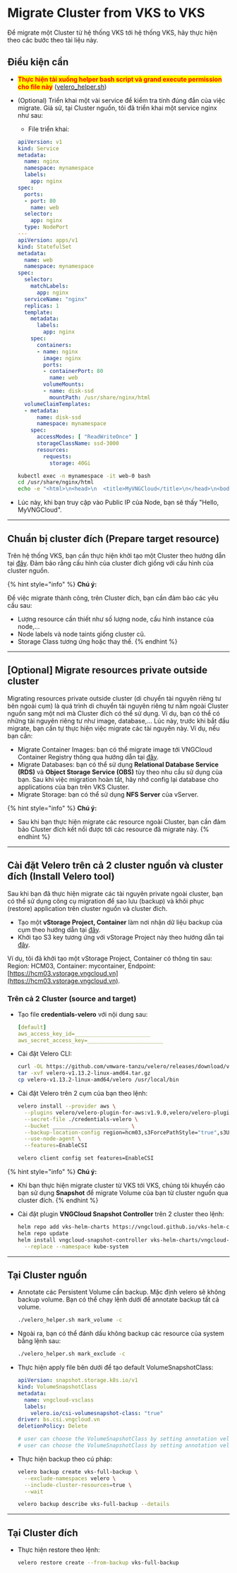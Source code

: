 # Migrate Cluster from VKS to VKS

Để migrate một Cluster từ hệ thống VKS tới hệ thống VKS, hãy thực hiện theo các bước theo tài liệu này.&#x20;

## Điều kiện cần

* <mark style="color:red;">**Thực hiện tải xuống helper bash script và grand execute permission cho file này**</mark> ([velero\_helper.sh](https://raw.githubusercontent.com/vngcloud/velero/main/velero\_helper.sh))
* (Optional) Triển khai một vài service để kiểm tra tính đúng đắn của việc migrate. Giả sử, tại Cluster nguồn, tôi đã triển khai một service nginx như sau:
  * File triển khai:

  ```yaml
  apiVersion: v1
  kind: Service
  metadata:
    name: nginx
    namespace: mynamespace
    labels:
      app: nginx
  spec:
    ports:
    - port: 80
      name: web
    selector:
      app: nginx
    type: NodePort
  ---
  apiVersion: apps/v1
  kind: StatefulSet
  metadata:
    name: web
    namespace: mynamespace
  spec:
    selector:
      matchLabels:
        app: nginx
    serviceName: "nginx"
    replicas: 1
    template:
      metadata:
        labels:
          app: nginx
      spec:
        containers:
        - name: nginx
          image: nginx
          ports:
          - containerPort: 80
            name: web
          volumeMounts:
          - name: disk-ssd
            mountPath: /usr/share/nginx/html
    volumeClaimTemplates:
    - metadata:
        name: disk-ssd
        namespace: mynamespace
      spec:
        accessModes: [ "ReadWriteOnce" ]
        storageClassName: ssd-3000
        resources:
          requests:
            storage: 40Gi
  ```

  ```bash
  kubectl exec -n mynamespace -it web-0 bash
  cd /usr/share/nginx/html
  echo -e "<html>\n<head>\n  <title>MyVNGCloud</title>\n</head>\n<body>\n  <h1>Hello, MyVNGCloud</h1>\n</body>\n</html>" > index.html
  ```

* Lúc này, khi bạn truy cập vào Public IP của Node, bạn sẽ thấy "Hello, MyVNGCloud".

***

## Chuẩn bị cluster đích (Prepare target resource)

Trên hệ thống VKS, bạn cần thực hiện khởi tạo một Cluster theo hướng dẫn tại [đây](../clusters/). Đảm bảo rằng cấu hình của cluster đích giống với cấu hình của cluster nguồn.

{% hint style="info" %}
**Chú ý:**

Để việc migrate thành công, trên Cluster đích, bạn cần đảm bảo các yêu cầu sau:

* Lượng resource cần thiết như số lượng node, cấu hình instance của node,...
* Node labels và node taints giống cluster cũ.
* Storage Class tương ứng hoặc thay thế.
{% endhint %}

***

## \[Optional] Migrate resources private outside cluster

Migrating resources private outside cluster (di chuyển tài nguyên riêng tư bên ngoài cụm) là quá trình di chuyển tài nguyên riêng tư nằm ngoài Cluster nguồn sang một nơi mà Cluster đích có thể sử dụng. Ví dụ, bạn có thể có những tài nguyên riêng tư như image, database,... Lúc này, trước khi bắt đầu migrate, bạn cần tự thực hiện việc migrate các tài nguyên này. Ví dụ, nếu bạn cần:

* Migrate Container Images: bạn có thể migrate image tới VNGCloud Container Registry thông qua hướng dẫn tại [đây](../../vcontainer-registry/).
* Migrate Databases: bạn có thể sử dụng **Relational Database Service (RDS)** và **Object Storage Service (OBS)** tùy theo nhu cầu sử dụng của bạn. Sau khi việc migration hoàn tất, hãy nhớ config lại database cho applications của bạn trên VKS Cluster.
* Migrate Storage: bạn có thể sử dụng **NFS Server** của vServer.

{% hint style="info" %}
**Chú ý:**

* Sau khi bạn thực hiện migrate các resource ngoài Cluster, bạn cần đảm bảo Cluster đích kết nối được tới các resource đã migrate này.
{% endhint %}

***

## Cài đặt Velero trên cả 2 cluster nguồn và cluster đích (Install Velero tool)

Sau khi bạn đã thực hiện migrate các tài nguyên private ngoài cluster, bạn có thể sử dụng công cụ migration để sao lưu (backup) và khôi phục (restore) application trên cluster nguồn và cluster đích.

* Tạo một **vStorage Project, Container** làm nơi nhận dữ liệu backup của cụm theo hướng dẫn tại [đây](../../vstorage/vstorage-hcm03/cac-tinh-nang-cua-vstorage/lam-viec-voi-project/khoi-tao-project.md).
* Khởi tạo S3 key tương ứng với vStorage Project này theo hướng dẫn tại [đây](../../vstorage/vstorage-hcm03/quan-ly-truy-cap/quan-ly-tai-khoan-truy-cap-vstorage/tai-khoan-service-account/khoi-tao-vstorage-credentials/khoi-tao-s3-key.md).

Ví dụ, tôi đã khởi tạo một vStorage Project, Container có thông tin sau: Region: HCM03, Container: mycontainer, Endpoint: [https://hcm03.vstorage.vngcloud.vn](https://hcm03.vstorage.vngcloud.vn).

### Trên cả 2 Cluster (source and target)

* Tạo file **credentials-velero** với nội dung sau:

  ```yaml
  [default]
  aws_access_key_id=________________________
  aws_secret_access_key=________________________
  ```

* Cài đặt Velero CLI:

  ```bash
  curl -OL https://github.com/vmware-tanzu/velero/releases/download/v1.13.2/velero-v1.13.2-linux-amd64.tar.gz
  tar -xvf velero-v1.13.2-linux-amd64.tar.gz
  cp velero-v1.13.2-linux-amd64/velero /usr/local/bin
  ```

* Cài đặt Velero trên 2 cụm của bạn theo lệnh:

  ```bash
  velero install --provider aws \
    --plugins velero/velero-plugin-for-aws:v1.9.0,velero/velero-plugin-for-csi:v0.7.0 \
    --secret-file ./credentials-velero \
    --bucket ________________________ \
    --backup-location-config region=hcm03,s3ForcePathStyle="true",s3Url=https://hcm03.vstorage.vngcloud.vn \
    --use-node-agent \
    --features=EnableCSI
  ```

  ```bash
  velero client config set features=EnableCSI
  ```

{% hint style="info" %}
**Chú ý:**

* Khi bạn thực hiện migrate cluster từ VKS tới VKS, chúng tôi khuyến cáo bạn sử dụng **Snapshot** để migrate Volume của bạn từ cluster nguồn qua cluster đích.
{% endhint %}

* Cài đặt plugin **VNGCloud Snapshot Controller** trên 2 cluster theo lệnh:

  ```bash
  helm repo add vks-helm-charts https://vngcloud.github.io/vks-helm-charts
  helm repo update
  helm install vngcloud-snapshot-controller vks-helm-charts/vngcloud-snapshot-controller \
    --replace --namespace kube-system
  ```

***

## Tại Cluster nguồn

* Annotate các Persistent Volume cần backup. Mặc định velero sẽ không backup volume. Bạn có thể chạy lệnh dưới để annotate backup tất cả volume.

  ```bash
  ./velero_helper.sh mark_volume -c
  ```

* Ngoài ra, bạn có thể đánh dấu không backup các resource của system bằng lệnh sau:

  ```bash
  ./velero_helper.sh mark_exclude -c
  ```

* Thực hiện apply file bên dưới để tạo default VolumeSnapshotClass:

  ```yaml
  apiVersion: snapshot.storage.k8s.io/v1
  kind: VolumeSnapshotClass
  metadata:
    name: vngcloud-vsclass
    labels:
      velero.io/csi-volumesnapshot-class: "true"
  driver: bs.csi.vngcloud.vn
  deletionPolicy: Delete

  # user can choose the VolumeSnapshotClass by setting annotation velero.io/csi-volumesnapshot-class_disk.csi.cloud.com: "test-snapclass" on backup resource.
  # user can choose the VolumeSnapshotClass by setting annotation velero.io/csi-volumesnapshot-class: "test-snapclass" on PersistentVolumeClaim resource.
  ```

* Thực hiện backup theo cú pháp:

  ```bash
  velero backup create vks-full-backup \
    --exclude-namespaces velero \
    --include-cluster-resources=true \
    --wait
  ```

  ```bash
  velero backup describe vks-full-backup --details
  ```

***

## Tại Cluster đích

* Thực hiện restore theo lệnh:

  ```bash
  velero restore create --from-backup vks-full-backup
  ```

